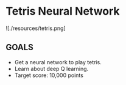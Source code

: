 # Tetris Neural Network

![./resources/tetris.png]

## GOALS

- Get a neural network to play tetris.
- Learn about deep Q learning.
- Target score: 10,000 points

